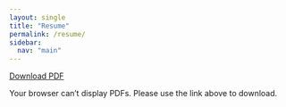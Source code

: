 ```yaml
---
layout: single
title: "Resume"
permalink: /resume/
sidebar:
  nav: "main"
---
```



[Download PDF](/assets/pdfs/Lance_Nicholls_Resume.pdf)

<object data="/assets/pdfs/Lance_Nicholls_Resume.pdf" type="application/pdf" width="100%" height="800px">
  <p>Your browser can’t display PDFs. Please use the link above to download.</p>
</object>
